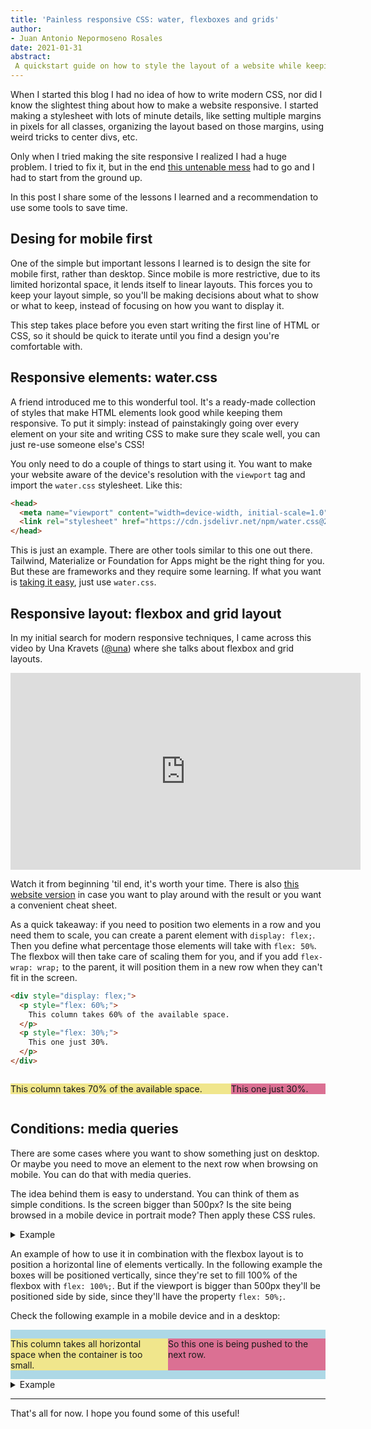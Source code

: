 ```yaml
---
title: 'Painless responsive CSS: water, flexboxes and grids'
author:
- Juan Antonio Nepormoseno Rosales
date: 2021-01-31
abstract:
 A quickstart guide on how to style the layout of a website while keeping it simple.
---
```


When I started this blog I had no idea of how to write modern CSS,
nor did I know the slightest thing about how to make a website responsive.
I started making a stylesheet with lots of minute details,
like setting multiple margins in pixels for all classes,
organizing the layout based on those margins,
using weird tricks to center divs,
etc.

Only when I tried making the site responsive
I realized I had a huge problem.
I tried to fix it, but in the end
[this untenable mess](https://github.com/Edearth/edearth.github.io/blob/b88d46ff96841cf4d30a7b84bca2f09c33bc6cb9/edearth.css)
had to go and I had to start from the ground up.

In this post I share some of the lessons I learned
and a recommendation to use some tools to save time.

## Desing for mobile first

One of the simple but important lessons I learned
is to design the site for mobile first, rather than desktop.
Since mobile is more restrictive,
due to its limited horizontal space,
it lends itself to linear layouts.
This forces you to keep your layout simple,
so you'll be making decisions about what to show or what to keep,
instead of focusing on how you want to display it.

This step takes place before you even start writing the first line of HTML or CSS,
so it should be quick to iterate until you find a design you're comfortable with.

## Responsive elements: water.css

A friend introduced me to this wonderful tool.
It's a ready-made collection of styles
that make HTML elements look good
while keeping them responsive.
To put it simply:
instead of painstakingly going over every element on your site
and writing CSS to make sure they scale well,
you can just re-use someone else's CSS!

You only need to do a couple of things to start using it.
You want to make your website aware of the device's resolution with the `viewport` tag
and import the `water.css` stylesheet.
Like this:

```html
<head>
  <meta name="viewport" content="width=device-width, initial-scale=1.0">
  <link rel="stylesheet" href="https://cdn.jsdelivr.net/npm/water.css@2/out/water.css">
</head>
```

This is just an example.
There are other tools similar to this one out there.
Tailwind, Materialize or Foundation for Apps
might be the right thing for you.
But these are frameworks and they require some learning.
If what you want is [taking it easy](https://youtu.be/q2gN6_alzVQ),
just use `water.css`.

## Responsive layout: flexbox and grid layout

In my initial search for modern responsive techniques,
I came across this video by Una Kravets ([\@una](https://twitter.com/una))
where she talks about flexbox and grid layouts.

<iframe width="560" height="315" src="https://www.youtube-nocookie.com/embed/qm0IfG1GyZU" frameborder="0" allow="accelerometer; autoplay; clipboard-write; encrypted-media; gyroscope; picture-in-picture" allowfullscreen></iframe>

Watch it from beginning 'til end, it's worth your time.
There is also [this website version](https://1linelayouts.glitch.me/)
in case you want to play around with the result
or you want a convenient cheat sheet.

As a quick takeaway:
if you need to position two elements in a row
and you need them to scale,
you can create a parent element with `display: flex;`.
Then you define what percentage those elements will take with `flex: 50%`.
The flexbox will then take care of scaling them for you,
and if you add `flex-wrap: wrap;` to the parent,
it will position them in a new row when they can't fit in the screen.

```html
<div style="display: flex;">
  <p style="flex: 60%;">
    This column takes 60% of the available space.
  </p>
  <p style="flex: 30%;">
    This one just 30%.
  </p>
</div>
```

<div style="display: flex;">
<p style="flex: 70%; background-color: khaki;">This column takes 70% of the available space.</p>
<p style="flex: 30%; background-color: palevioletred;">This one just 30%.</p>
</div>

## Conditions: media queries

There are some cases where you want to show something just on desktop.
Or maybe you need to move an element to the next row when browsing on mobile.
You can do that with media queries.

The idea behind them is easy to understand.
You can think of them as simple conditions.
Is the screen bigger than 500px?
Is the site being browsed in a mobile device in portrait mode?
Then apply these CSS rules.

<details>
  <summary>Example</summary>

```css
@media (min-width: 500px) {
  /*the style for this class will only be applied when the screen's width is 500px or more*/
  .normal-css {
    background-color: white;
    color: black;
  }
}

@media (orientation: portrait) {
  /*the style for this class will only be applied when the device is in portrait mode*/
  .normal-css {
    background-color: white;
    color: black;
  }
}
```

</details>

An example of how to use it in combination with the flexbox layout
is to position a horizontal line of elements vertically.
In the following example the boxes will be positioned vertically,
since they're set to fill 100% of the flexbox with `flex: 100%;`.
But if the viewport is bigger than 500px they'll be positioned side by side,
since they'll have the property `flex: 50%;`.

Check the following example in a mobile device and in a desktop:

<div>
<style>
.example { flex: 100%; }
@media (min-width: 500px) { .example { flex: 50%; } }
</style>
<div style="background-color: lightblue; width: 100%;">
<div style="display: flex; flex-wrap: wrap;">
<p class="example" style="background-color: khaki;">This column takes all horizontal space when the container is too small.</p>
<p class="example" style="background-color: palevioletred;">So this one is being pushed to the next row.</p>
</div>
</div>
</div>

<details>
  <summary>Example</summary>

CSS:

```css
.example {
  flex: 100%;
}

@media (min-width: 500px) {
  .example {
    flex: 50%;
  }
}
```

HTML:

```html
<div style="display: flex; flex-wrap: wrap;">
  <p class="example">
    This column takes all horizontal space when the container is too small.
  </p>
  <p class="example">
    So this one is being pushed to the next row.
  </p>
</div>
```

</details>

-------------

That's all for now. I hope you found some of this useful!
